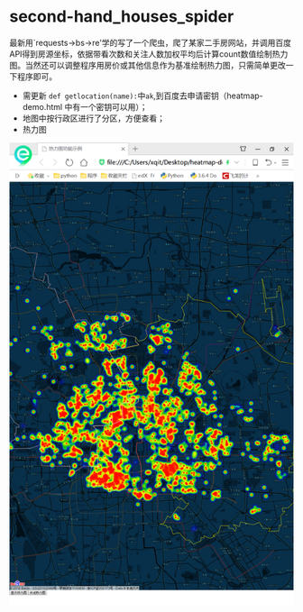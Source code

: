 # second-hand_houses_spider
最新用`requests->bs->re'学的写了一个爬虫，爬了某家二手房网站，并调用百度API得到房源坐标，依据带看次数和关注人数加权平均后计算count数值绘制热力图。当然还可以调整程序用房价或其他信息作为基准绘制热力图，只需简单更改一下程序即可。

* 需更新 `def getlocation(name):`中`ak`,到百度去申请密钥（heatmap-demo.html 中有一个密钥可以用）；
* 地图中按行政区进行了分区，方便查看；
* 热力图

![1.png](./1.png)